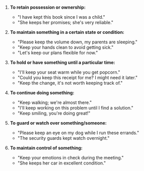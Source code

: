 1. **To retain possession or ownership:**
   - "I have kept this book since I was a child."
   - "She keeps her promises; she's very reliable."

2. **To maintain something in a certain state or condition:**
   - "Please keep the volume down, my parents are sleeping."
   - "Keep your hands clean to avoid getting sick."
   - "Let's keep our plans flexible for now."

3. **To hold or have something until a particular time:**
   - "I'll keep your seat warm while you get popcorn."
   - "Could you keep this receipt for me? I might need it later."
   - "Keep the change, it's not worth keeping track of."

4. **To continue doing something:**
   - "Keep walking; we're almost there."
   - "I'll keep working on this problem until I find a solution."
   - "Keep smiling, you're doing great!"

5. **To guard or watch over something/someone:**
   - "Please keep an eye on my dog while I run these errands."
   - "The security guards kept watch overnight."

6. **To maintain control of something:**
   - "Keep your emotions in check during the meeting."
   - "She keeps her car in excellent condition."